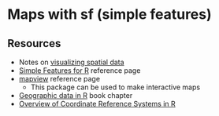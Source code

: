 # Maps with sf (simple features)

## Resources 

- Notes on [visualizing spatial data](https://sta199-f21-001.netlify.app/slides/spatial.html#1)
- [Simple Features for R](https://r-spatial.github.io/sf/) reference page
- [mapview](https://r-spatial.github.io/mapview/index.html) reference page
  - This package can be used to make interactive maps
- [Geographic data in R](https://geocompr.robinlovelace.net/spatial-class.html) book chapter
- [Overview of Coordinate Reference Systems in R](https://www.nceas.ucsb.edu/sites/default/files/2020-04/OverviewCoordinateReferenceSystems.pdf)